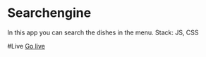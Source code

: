 # Searchengine
In this app you can search the dishes in the menu. Stack: JS, CSS

#Live
[Go live](https://searchengineejdam.netlify.app)

